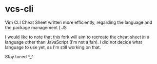# vcs-cli
Vim CLI Cheat Sheet written more efficiently, regarding the language and the package management ( JS

I would like to note that this fork will aim to recreate the cheat sheet in a language other than JavaScript (I'm not a fan).
I did not decide what language to use yet, as I'm still working on that.

Stay tuned ^_^
